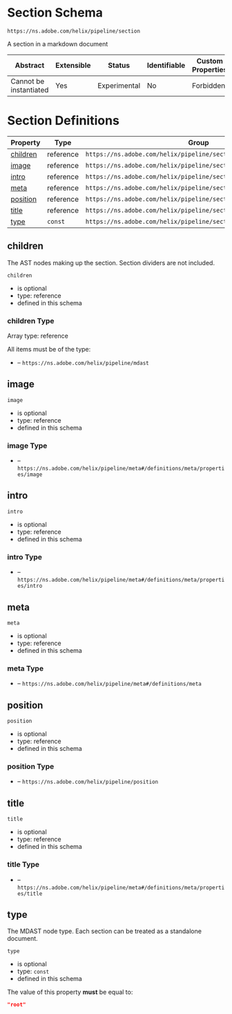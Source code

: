 # Section Schema

```
https://ns.adobe.com/helix/pipeline/section
```

A section in a markdown document

| Abstract               | Extensible | Status       | Identifiable | Custom Properties | Additional Properties | Defined In                                 |
| ---------------------- | ---------- | ------------ | ------------ | ----------------- | --------------------- | ------------------------------------------ |
| Cannot be instantiated | Yes        | Experimental | No           | Forbidden         | Permitted             | [section.schema.json](section.schema.json) |

# Section Definitions

| Property              | Type      | Group                                                              |
| --------------------- | --------- | ------------------------------------------------------------------ |
| [children](#children) | reference | `https://ns.adobe.com/helix/pipeline/section#/definitions/section` |
| [image](#image)       | reference | `https://ns.adobe.com/helix/pipeline/section#/definitions/section` |
| [intro](#intro)       | reference | `https://ns.adobe.com/helix/pipeline/section#/definitions/section` |
| [meta](#meta)         | reference | `https://ns.adobe.com/helix/pipeline/section#/definitions/section` |
| [position](#position) | reference | `https://ns.adobe.com/helix/pipeline/section#/definitions/section` |
| [title](#title)       | reference | `https://ns.adobe.com/helix/pipeline/section#/definitions/section` |
| [type](#type)         | `const`   | `https://ns.adobe.com/helix/pipeline/section#/definitions/section` |

## children

The AST nodes making up the section. Section dividers are not included.

`children`

- is optional
- type: reference
- defined in this schema

### children Type

Array type: reference

All items must be of the type:

- []() – `https://ns.adobe.com/helix/pipeline/mdast`

## image

`image`

- is optional
- type: reference
- defined in this schema

### image Type

- []() – `https://ns.adobe.com/helix/pipeline/meta#/definitions/meta/properties/image`

## intro

`intro`

- is optional
- type: reference
- defined in this schema

### intro Type

- []() – `https://ns.adobe.com/helix/pipeline/meta#/definitions/meta/properties/intro`

## meta

`meta`

- is optional
- type: reference
- defined in this schema

### meta Type

- []() – `https://ns.adobe.com/helix/pipeline/meta#/definitions/meta`

## position

`position`

- is optional
- type: reference
- defined in this schema

### position Type

- []() – `https://ns.adobe.com/helix/pipeline/position`

## title

`title`

- is optional
- type: reference
- defined in this schema

### title Type

- []() – `https://ns.adobe.com/helix/pipeline/meta#/definitions/meta/properties/title`

## type

The MDAST node type. Each section can be treated as a standalone document.

`type`

- is optional
- type: `const`
- defined in this schema

The value of this property **must** be equal to:

```json
"root"
```

